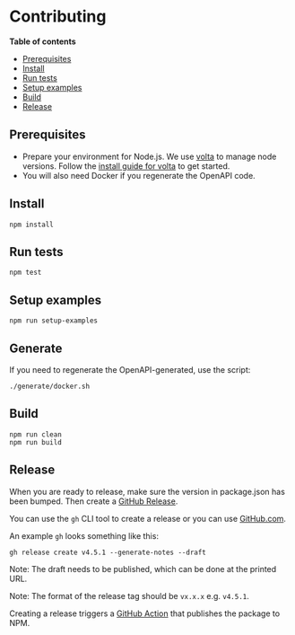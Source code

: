 # Contributing

**Table of contents**

- [Prerequisites](#prerequisites)
- [Install](#install)
- [Run tests](#run-tests)
- [Setup examples](#setup-examples)
- [Build](#build)
- [Release](#release)

## Prerequisites

- Prepare your environment for Node.js. We use [volta](https://volta.sh/) to manage node versions. Follow the [install guide for volta](https://docs.volta.sh/guide/getting-started) to get started.
- You will also need Docker if you regenerate the OpenAPI code.

## Install

```
npm install
```

## Run tests

```
npm test
```

## Setup examples

```
npm run setup-examples
```

## Generate

If you need to regenerate the OpenAPI-generated, use the script:

```
./generate/docker.sh
```

## Build

```
npm run clean
npm run build
```

## Release

When you are ready to release, make sure the version in package.json has been bumped. Then create a [GitHub Release](https://github.com/sajari/sdk-node/releases).

You can use the `gh` CLI tool to create a release or you can use [GitHub.com](https://github.com/sajari/sdk-node/releases/new).

An example `gh` looks something like this:

```
gh release create v4.5.1 --generate-notes --draft
```

Note: The draft needs to be published, which can be done at the printed URL.

Note: The format of the release tag should be `vx.x.x` e.g. `v4.5.1`.

Creating a release triggers a [GitHub Action](.github/workflows/npm-publish.yml) that publishes the package to NPM.
